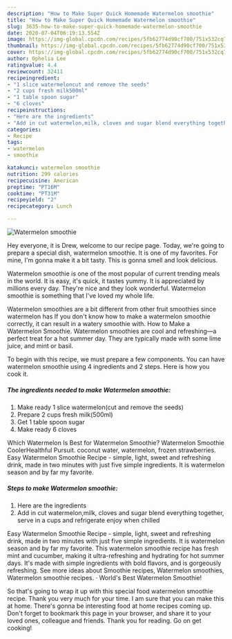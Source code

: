 ```yaml
---
description: "How to Make Super Quick Homemade Watermelon smoothie"
title: "How to Make Super Quick Homemade Watermelon smoothie"
slug: 3635-how-to-make-super-quick-homemade-watermelon-smoothie
date: 2020-07-04T06:19:13.554Z
image: https://img-global.cpcdn.com/recipes/5fb62774d90cf700/751x532cq70/watermelon-smoothie-recipe-main-photo.jpg
thumbnail: https://img-global.cpcdn.com/recipes/5fb62774d90cf700/751x532cq70/watermelon-smoothie-recipe-main-photo.jpg
cover: https://img-global.cpcdn.com/recipes/5fb62774d90cf700/751x532cq70/watermelon-smoothie-recipe-main-photo.jpg
author: Ophelia Lee
ratingvalue: 4.4
reviewcount: 32411
recipeingredient:
- "1 slice watermeloncut and remove the seeds"
- "2 cups fresh milk500ml"
- "1 table spoon sugar"
- "6 cloves"
recipeinstructions:
- "Here are the ingredients"
- "Add in cut watermelon,milk, cloves and sugar blend everything together, serve in a cups and refrigerate enjoy when chilled"
categories:
- Recipe
tags:
- watermelon
- smoothie

katakunci: watermelon smoothie 
nutrition: 299 calories
recipecuisine: American
preptime: "PT16M"
cooktime: "PT31M"
recipeyield: "2"
recipecategory: Lunch

---
```



![Watermelon smoothie](https://img-global.cpcdn.com/recipes/5fb62774d90cf700/751x532cq70/watermelon-smoothie-recipe-main-photo.jpg)

Hey everyone, it is Drew, welcome to our recipe page. Today, we're going to prepare a special dish, watermelon smoothie. It is one of my favorites. For mine, I'm gonna make it a bit tasty. This is gonna smell and look delicious.

Watermelon smoothie is one of the most popular of current trending meals in the world. It is easy, it's quick, it tastes yummy. It is appreciated by millions every day. They're nice and they look wonderful. Watermelon smoothie is something that I've loved my whole life.

Watermelon smoothies are a bit different from other fruit smoothies since watermelon has If you don&#39;t know how to make a watermelon smoothie correctly, it can result in a watery smoothie with. How to Make a Watermelon Smoothie. Watermelon smoothies are cool and refreshing—a perfect treat for a hot summer day. They are typically made with some lime juice, and mint or basil.


To begin with this recipe, we must prepare a few components. You can have watermelon smoothie using 4 ingredients and 2 steps. Here is how you cook it.

<!--inarticleads1-->

##### The ingredients needed to make Watermelon smoothie:

1. Make ready 1 slice watermelon(cut and remove the seeds)
1. Prepare 2 cups fresh milk(500ml)
1. Get 1 table spoon sugar
1. Make ready 6 cloves


Which Watermelon Is Best for Watermelon Smoothie? Watermelon Smoothie CoolerHealthful Pursuit. coconut water, watermelon, frozen strawberries. Easy Watermelon Smoothie Recipe - simple, light, sweet and refreshing drink, made in two minutes with just five simple ingredients. It is watermelon season and by far my favorite. 

<!--inarticleads2-->

##### Steps to make Watermelon smoothie:

1. Here are the ingredients
1. Add in cut watermelon,milk, cloves and sugar blend everything together, serve in a cups and refrigerate enjoy when chilled


Easy Watermelon Smoothie Recipe - simple, light, sweet and refreshing drink, made in two minutes with just five simple ingredients. It is watermelon season and by far my favorite. This watermelon smoothie recipe has fresh mint and cucumber, making it ultra-refreshing and hydrating for hot summer days. It&#39;s made with simple ingredients with bold flavors, and is gorgeously refreshing. See more ideas about Smoothie recipes, Watermelon smoothies, Watermelon smoothie recipes. · World&#39;s Best Watermelon Smoothie! 

So that's going to wrap it up with this special food watermelon smoothie recipe. Thank you very much for your time. I am sure that you can make this at home. There's gonna be interesting food at home recipes coming up. Don't forget to bookmark this page in your browser, and share it to your loved ones, colleague and friends. Thank you for reading. Go on get cooking!
